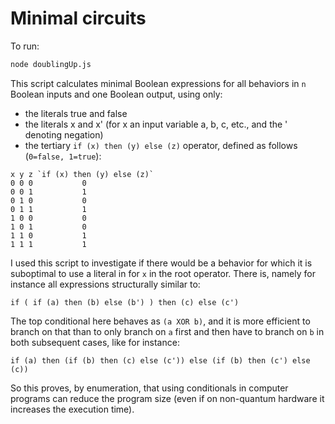 # Minimal circuits

To run:

````bash
node doublingUp.js
````

This script calculates minimal Boolean expressions
for all behaviors in `n` Boolean inputs and one Boolean output, using only:

* the literals true and false
* the literals x and x' (for x an input variable a, b, c, etc., and the ' denoting negation)
* the tertiary `if (x) then (y) else (z)` operator, defined as follows (`0=false, 1=true`):

````
x y z `if (x) then (y) else (z)`
0 0 0           0
0 0 1           1
0 1 0           0
0 1 1           1
1 0 0           0
1 0 1           0
1 1 0           1
1 1 1           1
````

I used this script to investigate if there would be a behavior for which it is suboptimal to use a
literal in for `x` in the root operator. There is, namely for instance all expressions structurally
similar to:

`if ( if (a) then (b) else (b') ) then (c) else (c')`

The top conditional here behaves as `(a XOR b)`, and it is more efficient to branch on that than to
only branch on `a` first and then have to branch on `b` in both subsequent cases, like for instance:

`if (a) then (if (b) then (c) else (c')) else (if (b) then (c') else (c))`

So this proves, by enumeration, that using conditionals in computer programs can reduce the program
size (even if on non-quantum hardware it increases the execution time).
